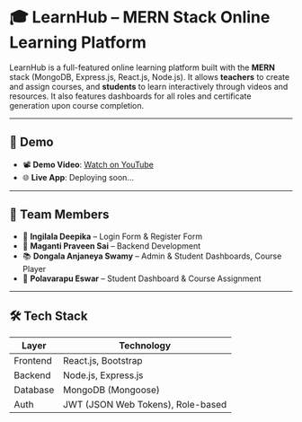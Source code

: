 # 🎓 LearnHub – MERN Stack Online Learning Platform

LearnHub is a full-featured online learning platform built with the **MERN** stack (MongoDB, Express.js, React.js, Node.js). 
It allows **teachers** to create and assign courses, and **students** to learn interactively through videos and resources. 
It also features dashboards for all roles and certificate generation upon course completion.

---

## 🚀 Demo

- 📽️ **Demo Video**: [Watch on YouTube](https://youtu.be/MQhVBS6kaYE)
- 🌐 **Live App**: Deploying soon...

---

## 👥 Team Members

- 🎨 **Ingilala Deepika** – Login Form & Register Form  
- 🔧 **Maganti Praveen Sai** – Backend Development  
- 📚 **Dongala Anjaneya Swamy** – Admin & Student Dashboards, Course Player  
- 📘 **Polavarapu Eswar** – Student Dashboard & Course Assignment

---

## 🛠️ Tech Stack

| Layer        | Technology                         |
|--------------|-------------------------------------|
| Frontend     | React.js, Bootstrap                 |
| Backend      | Node.js, Express.js                 |
| Database     | MongoDB (Mongoose)                  |
| Auth         | JWT (JSON Web Tokens), Role-based   |

